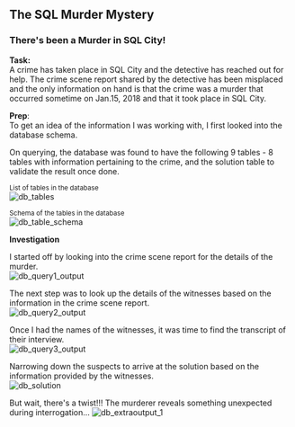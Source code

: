 ## The SQL Murder Mystery

### There's been a Murder in SQL City!

**Task:**</br>
A crime has taken place in SQL City and the detective has reached out for help. The crime scene report shared by the detective has been misplaced and the only information on hand is that the crime was a ​murder​ that occurred sometime on ​Jan.15, 2018​ and that it took place in ​SQL City​.

**Prep**:</br>
To get an idea of the information I was working with, I first looked into the database schema. </br>

On querying, the database was found to have the following 9 tables - 8 tables with information pertaining to the crime, and the solution table to validate the result once done. </br>
 
<sub>List of tables in the database</sub></br>
![db_tables](https://github.com/user-attachments/assets/c622de26-0dab-4685-9acc-8c67bc317f6d)

<sub>Schema of the tables in the database</sub></br>
![db_table_schema](https://github.com/user-attachments/assets/aa0b91c9-7de8-4507-bc00-833732258728)

**Investigation**</br>

I started off by looking into the crime scene report for the details of the murder. </br>
![db_query1_output](https://github.com/user-attachments/assets/61e08241-b512-46ec-b25d-da115d36081c)

The next step was to look up the details of the witnesses based on the information in the crime scene report. </br>
![db_query2_output](https://github.com/user-attachments/assets/53cc4f51-e97a-4a5c-9c9a-481c3be7db23)

Once I had the names of the witnesses, it was time to find the transcript of their interview. </br>
![db_query3_output](https://github.com/user-attachments/assets/891e6d4c-cd98-4a7d-8f7d-346479701905)

Narrowing down the suspects to arrive at the solution based on the information provided by the witnesses. </br>
![db_solution](https://github.com/user-attachments/assets/75c99d68-8fd3-4586-9682-df16dba566ba)


But wait, there's a twist!!! The murderer reveals something unexpected during interrogation...
![db_extraoutput_1](https://github.com/user-attachments/assets/caca7f60-5c91-4d54-b74f-6c5582d5ffda)




   


